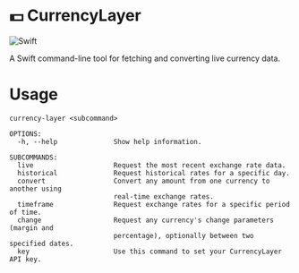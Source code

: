 # 💵 CurrencyLayer
![Swift](https://github.com/imryan/CurrencyLayer/workflows/Swift/badge.svg?branch=master)

A Swift command-line tool for fetching and converting live currency data.


# Usage
```
currency-layer <subcommand>

OPTIONS:
  -h, --help              Show help information.

SUBCOMMANDS:
  live                    Request the most recent exchange rate data.
  historical              Request historical rates for a specific day.
  convert                 Convert any amount from one currency to another using
                          real-time exchange rates.
  timeframe               Request exchange rates for a specific period of time.
  change                  Request any currency's change parameters (margin and
                          percentage), optionally between two specified dates.
  key                     Use this command to set your CurrencyLayer API key.
```
